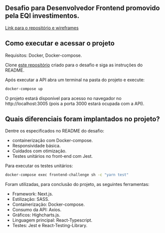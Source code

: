 ## Desafio para Desenvolvedor Frontend promovido pela EQI investimentos. 
<a href="https://github.com/eqi-investimentos/desafio-frontend">Link para o repositório e wireframes</a>

## Como executar e acessar o projeto

Requisitos: Docker, Docker-compose.

Clone <a href="https://github.com/eqi-investimentos/desafio-fake-api">este repositório</a> criado para o desafio e siga as instruções do README.

Após executar a API abra um terminal na pasta do projeto e execute:
```bash
docker-compose up
```

O projeto estará disponível para acesso no navegador no http://localhost:3005 (pois a porta 3000 estará ocupada com a API).


## Quais diferenciais foram implantados no projeto?

Dentre os especificados no README do desafio:
 - containerização com Docker-compose.
 - Responsividade básica.
 - Cuidados com otimização.
 - Testes unitários no front-end com Jest.

Para executar os testes unitários:
```bash
docker-compose exec frontend-challenge sh -c "yarn test"
```

Foram utilizadas, para conclusão do projeto, as seguintes ferramentas:
 - Framework: Next.js.
 - Estilização: SASS.
 - Containerização: Docker-compose.
 - Consumo da API: Axios.
 - Gráficos: Highcharts.js.
 - Linguagem principal: React-Typescript.
 - Testes: Jest e React-Testing-Library.
